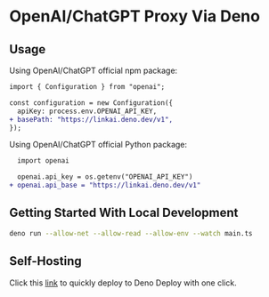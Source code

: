 # OpenAI/ChatGPT Proxy Via Deno

## Usage

Using OpenAI/ChatGPT official npm package:

```diff
import { Configuration } from "openai";

const configuration = new Configuration({
  apiKey: process.env.OPENAI_API_KEY,
+ basePath: "https://linkai.deno.dev/v1",
});
```

Using OpenAI/ChatGPT official Python package:

```diff
  import openai

  openai.api_key = os.getenv("OPENAI_API_KEY")
+ openai.api_base = "https://linkai.deno.dev/v1"
```

## Getting Started With Local Development

```bash
deno run --allow-net --allow-read --allow-env --watch main.ts
```

## Self-Hosting

Click this [link][1] to quickly deploy to Deno Deploy with one click.

[1]: https://dash.deno.com/new?url=https://raw.githubusercontent.com/gptea-ai/link-to-openai/main/main.ts